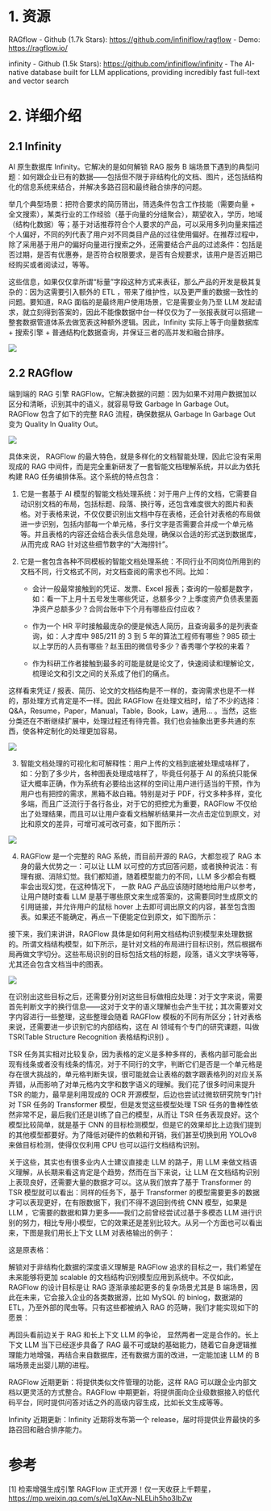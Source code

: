 # 1. 资源

RAGflow
    - Github (1.7k Stars): https://github.com/infiniflow/ragflow
    - Demo: https://ragflow.io/

infinity
    - Github (1.5k Stars): https://github.com/infiniflow/infinity
    - The AI-native database built for LLM applications, providing incredibly fast full-text and vector search

# 2. 详细介绍
## 2.1 Infinity

AI 原生数据库 Infinity。它解决的是如何解锁 RAG 服务 B 端场景下遇到的典型问题：如何跟企业已有的数据——包括但不限于非结构化的文档、图片，还包括结构化的信息系统来结合，并解决多路召回和最终融合排序的问题。

举几个典型场景：把符合要求的简历筛出，筛选条件包含工作技能（需要向量 + 全文搜索），某类行业的工作经验（基于向量的分组聚合），期望收入，学历，地域（结构化数据）等；基于对话推荐符合个人要求的产品，可以采用多列向量来描述个人偏好，不同的列代表了用户对不同类目产品的过往使用偏好。在推荐过程中，除了采用基于用户的偏好向量进行搜索之外，还需要结合产品的过滤条件：包括是否过期，是否有优惠券，是否符合权限要求，是否有合规要求，该用户是否近期已经购买或者阅读过，等等。

这些信息，如果仅仅拿所谓“标量”字段这种方式来表征，那么产品的开发是极其复杂的：因为这需要引入额外的 ETL ，带来了维护性，以及更严重的数据一致性的问题。要知道，RAG 面临的是最终用户使用场景，它是需要业务乃至 LLM 发起请求，就立刻得到答案的，因此不能像数据中台一样仅仅为了一张报表就可以搭建一整套数据管道体系去做宽表这种额外逻辑。因此，Infinity 实际上等于向量数据库 + 搜索引擎 + 普通结构化数据查询，并保证三者的高并发和融合排序。

![](.01_Infinite_images/AI数据库.png)

## 2.2 RAGflow

端到端的 RAG 引擎 RAGFlow。它解决数据的问题：因为如果不对用户数据加以区分和清晰，识别其中的语义，就容易导致 Garbage In Garbage Out。RAGFlow 包含了如下的完整 RAG 流程，确保数据从 Garbage In Garbage Out 变为 Quality In Quality Out。

![](.01_Infinite_images/RAGflow流程.png)

具体来说， RAGFlow 的最大特色，就是多样化的文档智能处理，因此它没有采用现成的 RAG 中间件，而是完全重新研发了一套智能文档理解系统，并以此为依托构建 RAG 任务编排体系。这个系统的特点包含：

1. 它是一套基于 AI 模型的智能文档处理系统：对于用户上传的文档，它需要自动识别文档的布局，包括标题、段落、换行等，还包含难度很大的图片和表格。对于表格来说，不仅仅要识别出文档中存在表格，还会针对表格的布局做进一步识别，包括内部每一个单元格，多行文字是否需要合并成一个单元格等。并且表格的内容还会结合表头信息处理，确保以合适的形式送到数据库，从而完成 RAG 针对这些细节数字的“大海捞针”。

2. 它是一套包含各种不同模板的智能文档处理系统：不同行业不同岗位所用到的文档不同，行文格式不同，对文档查阅的需求也不同。比如：

    - 会计一般最常接触到的凭证、发票、Excel 报表；查询的一般都是数字，如：看一下上月十五号发生哪些凭证，总额多少？上季度资产负债表里面净资产总额多少？合同台账中下个月有哪些应付应收？

    - 作为一个 HR 平时接触最庞杂的便是候选人简历，且查询最多的是列表查询，如：人才库中 985/211 的 3 到 5 年的算法工程师有哪些？985 硕士以上学历的人员有哪些？赵玉田的微信号多少？香秀哪个学校的来着？

    - 作为科研工作者接触到最多的可能是就是论文了，快速阅读和理解论文，梳理论文和引文之间的关系成了他们的痛点。

这样看来凭证 / 报表、简历、论文的文档结构是不一样的，查询需求也是不一样的，那处理方式肯定是不一样。因此 RAGFlow 在处理文档时，给了不少的选择：Q&A，Resume，Paper，Manual，Table，Book，Law，通用... 。当然，这些分类还在不断继续扩展中，处理过程还有待完善。我们也会抽象出更多共通的东西，使各种定制化的处理更加容易。

![](.01_Infinite_images/模板化chunking.png)

3. 智能文档处理的可视化和可解释性：用户上传的文档到底被处理成啥样了，如：分割了多少片，各种图表处理成啥样了，毕竟任何基于 AI 的系统只能保证大概率正确，作为系统有必要给出这样的空间让用户进行适当的干预，作为用户也有把控的需求，黑箱不敌白箱。特别是对于 PDF，行文多种多样，变化多端，而且广泛流行于各行各业，对于它的把控尤为重要，RAGFlow 不仅给出了处理结果，而且可以让用户查看文档解析结果并一次点击定位到原文，对比和原文的差异，可增可减可改可查，如下图所示：

![](.01_Infinite_images/文档可视化.png)

4. RAGFlow 是一个完整的 RAG 系统，而目前开源的 RAG，大都忽视了 RAG 本身的最大优势之一：可以让 LLM 以可控的方式回答问题，或者换种说法：有理有据、消除幻觉。我们都知道，随着模型能力的不同，LLM 多少都会有概率会出现幻觉，在这种情况下， 一款 RAG 产品应该随时随地给用户以参考，让用户随时查看 LLM 是基于哪些原文来生成答案的，这需要同时生成原文的引用链接，并允许用户的鼠标 hover 上去即可调出原文的内容，甚至包含图表。如果还不能确定，再点一下便能定位到原文，如下图所示：

接下来，我们来讲讲，RAGFlow 具体是如何利用文档结构识别模型来处理数据的。所谓文档结构模型，如下所示，是针对文档的布局进行目标识别，然后根据布局再做文字切分。这些布局识别的目标包括文档的标题，段落，语义文字块等等，尤其还会包含文档当中的图表。

![](.01_Infinite_images/文章结构识别.png)

在识别出这些目标之后，还需要分别对这些目标做相应处理：对于文字来说，需要首先判断文字的换行信息——这对于文字的语义理解也会产生干扰；其次需要对文字内容进行一些整理，这些整理会随着 RAGFlow 模板的不同有所区分；针对表格来说，还需要进一步识别它的内部结构，这在 AI 领域有个专门的研究课题，叫做 TSR(Table Structure Recognition 表格结构识别) 。

TSR 任务其实相对比较复杂，因为表格的定义是多种多样的，表格内部可能会出现有线条或者没有线条的情况，对于不同行的文字，判断它们是否是一个单元格是存在很大挑战的，单元格判断失误，很可能就会让表格的数字跟表格列的对应关系弄错，从而影响了对单元格内文字和数字语义的理解。我们花了很多时间来提升 TSR 的能力，最早是利用现成的 OCR 开源模型，后边也尝试过微软研究院专门针对 TSR 任务的 Transformer 模型，但是发觉这些模型处理 TSR 任务的鲁棒性依然非常不足，最后我们还是训练了自己的模型，从而让 TSR 任务表现良好。这个模型比较简单，就是基于 CNN 的目标检测模型，但是它的效果却比上边我们提到的其他模型都要好。为了降低对硬件的依赖和开销，我们甚至切换到用 YOLOv8 来做目标检测，使得仅仅利用 CPU 也可以运行文档结构识别。

关于这些，其实也有很多业内人士建议直接走 LLM 的路子，用 LLM 来做文档语义理解，从长期来看这肯定是个趋势，然而在当下来说，让 LLM 在文档结构识别上表现良好，还需要大量的数据才可以。这从我们放弃了基于 Transformer 的 TSR 模型就可以看出：同样的任务下，基于 Transformer 的模型需要更多的数据才可以表现更好，在有限数据下，我们不得不退回到传统 CNN 模型，如果是 LLM ，它需要的数据和算力更多——我们之前曾经尝试过基于多模态 LLM 进行识别的努力，相比专用小模型，它的效果还是差别比较大。从另一个方面也可以看出来，下图是我们用长上下文 LLM 对表格输出的例子：

这是原表格：

解锁对于非结构化数据的深度语义理解是 RAGFlow 追求的目标之一，我们希望在未来能够将更加 scalable 的文档结构识别模型应用到系统中。不仅如此， RAGFlow 的设计目标是让 RAG 逐渐承接起更多的复杂场景尤其是 B 端场景，因此在未来，它会接入企业的各类数据源，比如 MySQL 的 binlog，数据湖的 ETL，乃至外部的爬虫等。只有这些都被纳入 RAG 的范畴，我们才能实现如下的愿景：

再回头看前边关于 RAG 和长上下文 LLM 的争论， 显然两者一定是合作的。长上下文 LLM 当下已经逐步具备了 RAG 最不可或缺的基础能力，随着它自身逻辑推理能力地增强，再结合来自数据库，还有数据方面的改进，一定能加速 LLM 的 B 端场景走出婴儿期的进程。

RAGFlow 近期更新：将提供类似文件管理的功能，这样 RAG 可以跟企业内部文档以更灵活的方式整合。RAGFlow 中期更新，将提供面向企业级数据接入的低代码平台，同时提供问答对话之外的高级内容生成，比如长文生成等等。

Infinity 近期更新：Infinity 近期将发布第一个 release，届时将提供业界最快的多路召回和融合排序能力。

# 参考

[1] 检索增强生成引擎 RAGFlow 正式开源！仅一天收获上千颗星，https://mp.weixin.qq.com/s/eL1qXAw-NLELih5ho3IbZw
